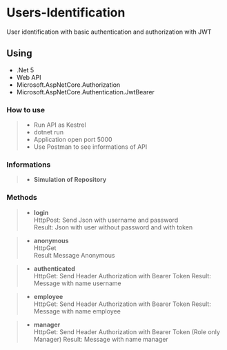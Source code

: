 # Users-Identification
User identification with basic authentication and authorization with JWT

## Using
- .Net 5  
- Web API  
- Microsoft.AspNetCore.Authorization  
- Microsoft.AspNetCore.Authentication.JwtBearer  


### How to use

> - Run API as Kestrel  
> - dotnet run  
> - Application open port 5000  
> - Use Postman to see informations of API   

### Informations
> - **Simulation of Repository**  


### Methods
> - **login**  
> HttpPost: Send Json with username and password  
> Result: Json with user without password and with token

> - **anonymous**  
> HttpGet  
> Result Message Anonymous 

> - **authenticated**  
> HttpGet: Send Header Authorization with Bearer Token
> Result: Message with name username

> - **employee**  
> HttpGet: Send Header Authorization with Bearer Token 
> Result: Message with name employee

> - **manager**  
> HttpGet: Send Header Authorization with Bearer Token (Role only Manager)
> Result: Message with name manager


